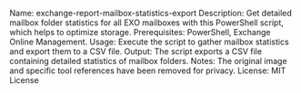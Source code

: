 Name: exchange-report-mailbox-statistics-export
Description: Get detailed mailbox folder statistics for all EXO mailboxes with this PowerShell script, which helps to optimize storage.
Prerequisites: PowerShell, Exchange Online Management.
Usage: Execute the script to gather mailbox statistics and export them to a CSV file.
Output: The script exports a CSV file containing detailed statistics of mailbox folders.
Notes: The original image and specific tool references have been removed for privacy.
License: MIT License